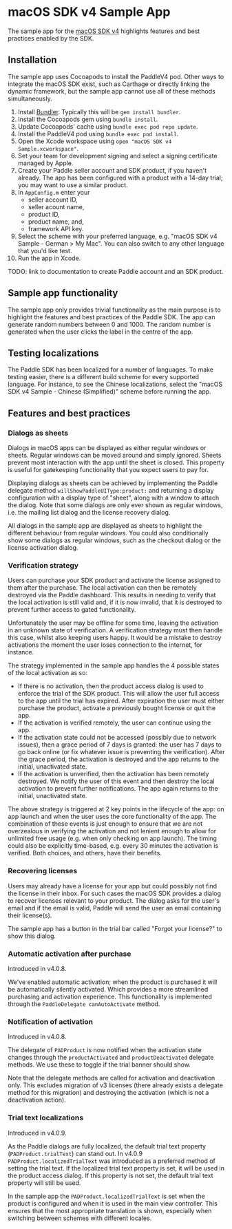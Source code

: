 # macOS SDK v4 Sample App

The sample app for the [macOS SDK v4](https://github.com/PaddleHQ/Mac-Framework-V4) highlights features and best practices enabled by the SDK.

## Installation

The sample app uses Cocoapods to install the PaddleV4 pod. Other ways to integrate the macOS SDK exist,
such as Carthage or directly linking the dynamic framework, but the sample app cannot use all of
these methods simultaneously.

1. Install [Bundler](https://bundler.io/). Typically this will be `gem install bundler`.
1. Install the Cocoapods gem using `bundle install`.
1. Update Cocoapods' cache using `bundle exec pod repo update`.
1. Install the PaddleV4 pod using `bundle exec pod install`.
1. Open the Xcode workspace using `open "macOS SDK v4 Sample.xcworkspace"`.
1. Set your team for development signing and select a signing certificate managed by Apple.
1. Create your Paddle seller account and SDK product, if you haven't already. The app has been configured with a
product with a 14-day trial; you may want to use a similar product.
1. In `AppConfig.m` enter your
    * seller account ID,
    * seller acount name,
    * product ID,
    * product name, and,
    * framework API key.
1. Select the scheme with your preferred language, e.g. "macOS SDK v4 Sample - German > My Mac". You can also switch to any other language that you'd like test.
1. Run the app in Xcode.

TODO: link to documentation to create Paddle account and an SDK product.

## Sample app functionality

The sample app only provides trivial functionality as the main purpose is to highlight the features and best practices of the Paddle SDK. The app can generate random numbers between 0 and 1000. The random number is generated when the user clicks the label in the centre of the app. 

## Testing localizations

The Paddle SDK has been localized for a number of languages. To make testing easier, there is a different build scheme for every supported language. For instance, to see the Chinese localizations, select the "macOS SDK v4 Sample - Chinese (Simplified)" scheme before running the app.

## Features and best practices

### Dialogs as sheets

Dialogs in macOS apps can be displayed as either regular windows or sheets. Regular windows can be moved around and simply ignored. Sheets prevent most interaction with the app until the sheet is closed. This property is useful for gatekeeping functionality that you expect users to pay for.

Displaying dialogs as sheets can be achieved by implementing the Paddle delegate method `willShowPaddleUIType:product:` and returning a display configuration with a display type of "sheet", along with a window to attach the dialog. Note that some dialogs are only ever shown as regular windows, i.e. the mailing list dialog and the license recovery dialog.

All dialogs in the sample app are displayed as sheets to highlight the different behaviour from regular windows. You could also conditionally show some dialogs as regular windows, such as the checkout dialog or the license activation dialog.

### Verification strategy

Users can purchase your SDK product and activate the license assigned to them after the purchase. The local activation can then be remotely
destroyed via the Paddle dashboard. This results in needing to verify that the local activation is still valid and, if it is now invalid, that it is destroyed
to prevent further access to gated functionality.

Unfortunately the user may be offline for some time, leaving the activation in an unknown state of verification. A verification strategy must then handle this case, whilst also keeping users happy. It would be a mistake to destroy activations the moment the user loses connection to the internet, for instance.

The strategy implemented in the sample app handles the 4 possible states of the local activation as so:
* If there is no activation, then the product access dialog is used to enforce the trial of the SDK product. This will allow the user full access to the app until the trial has expired. After expiration the user must either purchase the product, activate a previously bought license or quit the app.
* If the activation is verified remotely, the user can continue using the app.
* If the activation state could not be accessed (possibly due to network issues), then a grace period of 7 days is granted: the user has 7 days to go back online (or fix whatever issue is preventing the verification). After the grace period, the activation is destroyed and the app returns to the initial, unactivated state.
* If the activation is unverified, then the activation has been remotely destroyed. We notify the user of this event and then destroy the local activation to prevent further notifications. The app again returns to the initial, unactivated state.

The above strategy is triggered at 2 key points in the lifecycle of the app: on app launch and when the user uses the core functionality of the app. The combination of these events is just enough to ensure that we are not overzealous in verifying the activation and not lenient enough to allow for unlimited free usage (e.g. when only checking on app launch). The timing could also be explicitly time-based, e.g. every 30 minutes the activation is verified. Both choices, and others, have their benefits.

### Recovering licenses

Users may already have a license for your app but could possibly not find the license in their inbox. For such cases the macOS SDK provides a dialog to recover licenses relevant to your product. The dialog asks for the user's email and if the email is valid, Paddle will send the user an email containing their license(s).

The sample app has a button in the trial bar called "Forgot your license?" to show this dialog.

### Automatic activation after purchase

Introduced in v4.0.8.

We've enabled automatic activation; when the product is purchased it will be automatically silently activated. Which provides a more streamlined purchasing and activation experience. This functionality is implemented through the `PaddleDelegate canAutoActivate` method.

### Notification of activation

Introduced in v4.0.8.

The delegate of `PADProduct` is now notified when the activation state changes through the `productActivated` and `productDeactivated` delegate methods. We use these to toggle if the trial banner should show.

Note that the delegate methods are called for activation and deactivation only. This excludes migration of v3 licenses (there already exists a delegate method for this migration) and destroying the activation (which is not a deactivation action).

### Trial text localizations

Introduced in v4.0.9.

As the Paddle dialogs are fully localized, the default trial text property (`PADProduct.trialText`) can stand out. In v4.0.9 `PADProduct.localizedTrialText` was introduced as a preferred method of setting the trial text. If the localized trial text property is set, it will be used in the product access dialog. If this property is not set, the default trial text property will still be used.

In the sample app the `PADProduct.localizedTrialText` is set when the product is configured and when it is used in the main view controller. This ensures that the most appropriate translation is shown, especially when switching between schemes with different locales.
